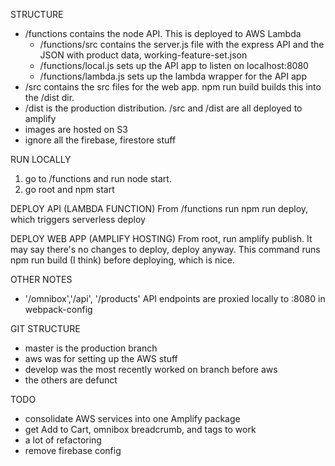 STRUCTURE
* /functions contains the node API. This is deployed to AWS Lambda
  * /functions/src contains the server.js file with the express API and the JSON with product data, working-feature-set.json
  * /functions/local.js sets up the API app to listen on localhost:8080
  * /functions/lambda.js sets up the lambda wrapper for the API app
* /src contains the src files for the web app. npm run build builds this into the /dist dir. 
* /dist is the production distribution. /src and /dist are all deployed to amplify 
* images are hosted on S3
* ignore all the firebase, firestore stuff

RUN LOCALLY
1. go to /functions and run node start. 
2. go root and npm start

DEPLOY API (LAMBDA FUNCTION)
From /functions run npm run deploy, which triggers serverless deploy

DEPLOY WEB APP (AMPLIFY HOSTING)
From root, run amplify publish. It may say there's no changes to deploy, deploy anyway. This command runs npm run build (I think) before deploying, which is nice.

OTHER NOTES
* '/omnibox','/api', '/products' API endpoints are proxied locally to :8080 in webpack-config

GIT STRUCTURE
* master is the production branch
* aws was for setting up the AWS stuff
* develop was the most recently worked on branch before aws
* the others are defunct

TODO
* consolidate AWS services into one Amplify package
* get Add to Cart, omnibox breadcrumb, and tags to work 
* a lot of refactoring
* remove firebase config